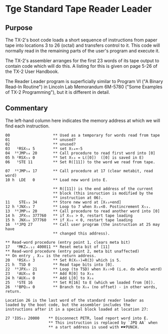 # Tge Standard Tape Reader Leader

## Purpose

The TX-2's boot code loads a short sequence of instructions from paper
tape into locations 3 to 26 (octal) and transfers control to it.  This
code will normally read in the remaining parts of the user's program
and execute it.

The TX-2's assembler arranges for the first 23 words of its tape
output to contain code which will do this. A listing for this is given
on page 5-26 of the TX-2 User Handbook.

The Reader Leader program is superficially similar to Program VI ("A
Binary Read-In Routine") in Lincoln Lab Memorandum 6M-5780 ("Some
Examples of TX-2 Programming"), but it is different in detail.


## Commentary

The left-hand column here indicates the memory address at which we
will find each instruction.


```tx2
00                   ** Used as a temporary for words read from tape
01                   ** unused?
02                   ** unused?
03   ¹RSX₅₄ 5        ** set X₅₄=-5
04  ³⁶JMP₅₄ 20       ** Call procedure to read first word into [0]
05 h ²RSX₅₃ 0        ** Set X₅₃ = L([0])  ([0] is saved in E)
06   ¹STE 11         ** Set R([11]) to the word we read from tape.

07  ³⁶JMP₅₄ 17       ** Call procedure at 17 (clear metabit, read word)
10 h  LDE   0        ** Load new word into E.

                     ** R([11]) is the end address of the current
                     ** block (this insruction is modified by the
                     ** instruction at 06).
11    STE₅₃ 34       ** Store new word at [X₅₃+end]
12 h ¹JNX₅₃ 7        ** Loop to 7 when X₅₃<0. Postincrement X₅₃.
13  ³⁶JMP₅₄ 20       ** Call procedure to read another word into [0]
14 h  JPX₅₆ 377760   ** if X₅₆ > 0, restart tape loading
15 h  JNX₅₆ 377760   ** if X₅₆ < 0, restart tape loading
16  ¹⁴JPQ 27         ** Call user program (the instruction at 25 may have
                     ** changed this address).

** Read-word procedure (entry point 1, clears meta bit)
17   ²MKZ₄.₁₂ 400011 ** Reset meta bit of [11]
** Read-word procedure (entry point 2, meta bit unaffected)
** On entry , X₅₄ is the return address.
20   ¹RSX₅₇ 3        ** Set R(X₅₇)=R(3) which is 5.
21 h  TSD 0          ** Read tape bits into [0].
22  ³⁶JPX₅₇ 21       ** Loop (to TSD) when X₅₇>0 (i.e. do whole word)
23   ¹AUX₅₆ 0        ** Add R[0] to X₅₆
24 h ²AUX₅₆ 0        ** Add L[0] to X₅₆
25   ¹STE 16         ** Set R[16] to E (which we loaded from [0]).
26  ¹⁵BPQ₅₄ 0        ** Branch to X₅₄ (no offset) - in other words, return.

Location 26 is the last word of the standard reader leader as
loaded by the boot code, but the assembler includes the
instructions after it in a special block loaded at location 27:

27 ¹IOS₅₂ 20000    ** Disconnect PETR, load report word into E.
                   ** This instruction is replaced by `JPQ AA` when
                   ** a start address is used with ☛☛PUNCH.
```
